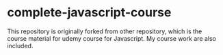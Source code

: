 # complete-javascript-course
This repository is originally forked from other repository, which is the course material for udemy course for Javascript. My course work are also included. 
